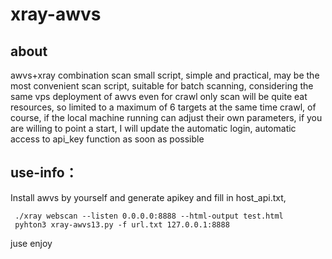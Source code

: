 # xray-awvs
## about
awvs+xray combination scan small script, simple and practical, may be the most convenient scan script, suitable for batch scanning, considering the same vps deployment of awvs even for crawl only scan will be quite eat resources, so limited to a maximum of 6 targets at the same time crawl, of course, if the local machine running can adjust their own parameters, if you are willing to point a start, I will update the automatic login, automatic access to api_key function as soon as possible





## use-info：
Install awvs by yourself and generate apikey and fill in host_api.txt,

```
 ./xray webscan --listen 0.0.0.0:8888 --html-output test.html
 pyhton3 xray-awvs13.py -f url.txt 127.0.0.1:8888
```
juse enjoy
